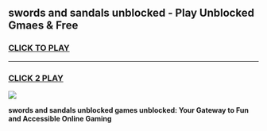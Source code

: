 
## swords and sandals unblocked - Play Unblocked Gmaes & Free
<h3>
<a href="https://news.freeplayer.one?title=swords_and_sandals_unblocked&ref=16F">CLICK TO PLAY</a></h3>
<hr>

<h3>
<a href="https://news.freeplayer.one?title=swords_and_sandals_unblocked&ref=16F">CLICK 2 PLAY</a>
  
</h3>

<a href="https://news.freeplayer.one?title=swords_and_sandals_unblocked&ref=16F/"><img src="https://clearcache.store/games.png"></a>


**swords and sandals unblocked games unblocked: Your Gateway to Fun and Accessible Online Gaming**
